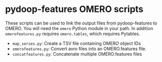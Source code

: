 pydoop-features OMERO scripts
=============================

These scripts can be used to link the output files from pydoop-features to OMERO.
You will need the `omero` Python module in your path.
In addition `omerofeatures.py` requires `omero.tables`, which requires Pytables.

- `map_series.py`: Create a TSV file containing OMERO object IDs
- `omerofeatures.py`: Convert avro files into an OMERO.features file.
- `concatfeatures.py`: Concatenate multiple OMERO.features files
